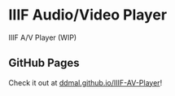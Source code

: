 # IIIF Audio/Video Player
IIIF A/V Player (WIP)

## GitHub Pages
Check it out at [ddmal.github.io/IIIF-AV-Player](https://ddmal.github.io/IIIF-AV-player/)!
